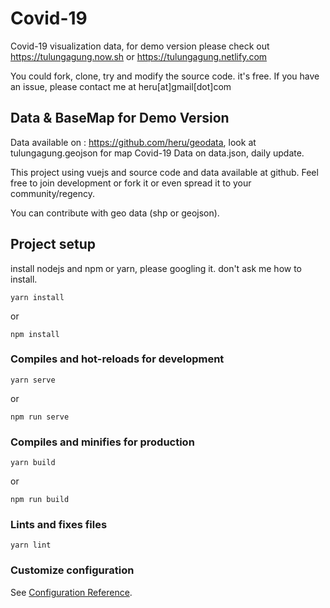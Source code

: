 # Covid-19
Covid-19 visualization data, for demo version please check out https://tulungagung.now.sh or https://tulungagung.netlify.com

You could fork, clone, try and modify the source code. it's free. If you have an issue, please contact me at heru[at]gmail[dot]com

## Data & BaseMap for Demo Version
Data available on : https://github.com/heru/geodata, look at tulungagung.geojson for map
Covid-19 Data on data.json, daily update.

This project using vuejs and source code and data available at github. Feel free to join development or fork it or even spread it to your community/regency.

You can contribute with geo data (shp or geojson). 

## Project setup
install nodejs and npm or yarn, please googling it. don't ask me how to install.

```
yarn install
```
or
```
npm install
```

### Compiles and hot-reloads for development
```
yarn serve
```
or 
```
npm run serve
```

### Compiles and minifies for production
```
yarn build
```
or 
```
npm run build
```

### Lints and fixes files
```
yarn lint
```

### Customize configuration
See [Configuration Reference](https://cli.vuejs.org/config/).
